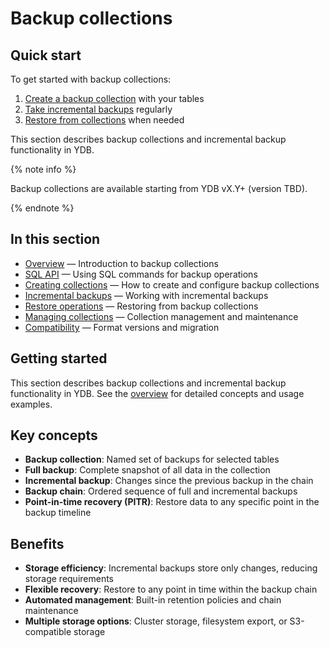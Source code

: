 # Backup collections

## Quick start

To get started with backup collections:

1. [Create a backup collection](create-collection.md) with your tables
2. [Take incremental backups](incremental-backups.md) regularly  
3. [Restore from collections](restore-from-collection.md) when needed

This section describes backup collections and incremental backup functionality in YDB.

{% note info %}

Backup collections are available starting from YDB vX.Y+ (version TBD).

{% endnote %}

## In this section

- [Overview](overview.md) — Introduction to backup collections
- [SQL API](sql-api.md) — Using SQL commands for backup operations
- [Creating collections](create-collection.md) — How to create and configure backup collections
- [Incremental backups](incremental-backups.md) — Working with incremental backups
- [Restore operations](restore-from-collection.md) — Restoring from backup collections
- [Managing collections](manage-collections.md) — Collection management and maintenance
- [Compatibility](compatibility.md) — Format versions and migration

## Getting started

This section describes backup collections and incremental backup functionality in YDB. See the [overview](overview.md) for detailed concepts and usage examples.

## Key concepts

- **Backup collection**: Named set of backups for selected tables
- **Full backup**: Complete snapshot of all data in the collection
- **Incremental backup**: Changes since the previous backup in the chain
- **Backup chain**: Ordered sequence of full and incremental backups
- **Point-in-time recovery (PITR)**: Restore data to any specific point in the backup timeline

## Benefits

- **Storage efficiency**: Incremental backups store only changes, reducing storage requirements
- **Flexible recovery**: Restore to any point in time within the backup chain
- **Automated management**: Built-in retention policies and chain maintenance
- **Multiple storage options**: Cluster storage, filesystem export, or S3-compatible storage
